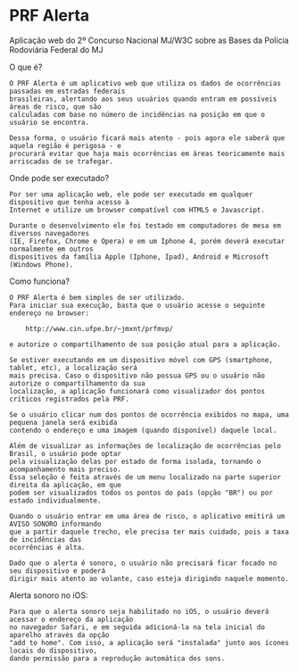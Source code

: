 PRF Alerta
======

Aplicação web do 2º Concurso Nacional MJ/W3C sobre as Bases da Polícia Rodoviária Federal do MJ

O que é?

	O PRF Alerta é um aplicativo web que utiliza os dados de ocorrências passadas em estradas federais
	brasileiras, alertando aos seus usuários quando entram em possíveis áreas de risco, que são
	calculadas com base no número de incidências na posição em que o usuário se encontra.
	
	Dessa forma, o usuário ficará mais atento - pois agora ele saberá que aquela região é perigosa - e
	procurará evitar que haja mais ocorrências em áreas teoricamente mais arriscadas de se trafegar.

Onde pode ser executado?

	Por ser uma aplicação web, ele pode ser executado em qualquer dispositivo que tenha acesso à 
	Internet e utilize um browser compatível com HTML5 e Javascript.
	
	Durante o desenvolvimento ele foi testado em computadores de mesa em diversos navegadores 
	(IE, Firefox, Chrome e Opera) e em um Iphone 4, porém deverá executar normalmente em outros
	dispositivos da família Apple (Iphone, Ipad), Android e Microsoft (Windows Phone).

Como funciona?

	O PRF Alerta é bem simples de ser utilizado.
	Para iniciar sua execução, basta que o usuário acesse o seguinte endereço no browser: 
	
		http://www.cin.ufpe.br/~jmxnt/prfmvp/
		
	e autorize o compartilhamento de sua posição atual para a aplicação. 
	
	Se estiver executando em um dispositivo móvel com GPS (smartphone, tablet, etc), a localização será
	mais precisa. Caso o dispositivo não possua GPS ou o usuário não autorize o compartilhamento da sua
	localização, a aplicação funcionará como visualizador dos pontos críticos registrados pela PRF.
	
	Se o usuário clicar num dos pontos de ocorrência exibidos no mapa, uma pequena janela será exibida 
	contendo o endereço e uma imagem (quando disponível) daquele local.
	
	Além de visualizar as informações de localização de ocorrências pelo Brasil, o usuário pode optar 
	pela visualização delas por estado de forma isolada, tornando o acompanhamento mais preciso.
	Essa seleção é feita através de um menu localizado na parte superior direita da aplicação, em que 
	podem ser visualizados todos os pontos do país (opção "BR") ou por estado individualmente.	
	
	Quando o usuário entrar em uma área de risco, o aplicativo emitirá um AVISO SONORO informando
	que a partir daquele trecho, ele precisa ter mais cuidado, pois a taxa de incidências das
	ocorrências é alta.
	
	Dado que o alerta é sonoro, o usuário não precisará ficar focado no seu dispositivo e poderá
	dirigir mais atento ao volante, caso esteja dirigindo naquele momento.
	
Alerta sonoro no iOS:

	Para que o alerta sonoro seja habilitado no iOS, o usuário deverá acessar o endereço da aplicação 
	no navegador Safari, e em seguida adicioná-la na tela inicial do aparelho através da opção
	"add to home". Com isso, a aplicação será "instalada" junto aos ícones locais do dispositivo, 
	dando permissão para a reprodução automática dos sons.
	
